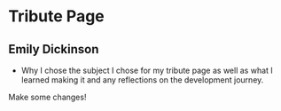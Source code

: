 <h1> Tribute Page </h1>

## Emily Dickinson

- Why I chose the subject I chose for my tribute page as well as what I learned making it and any reflections on the development journey.


Make some changes!


